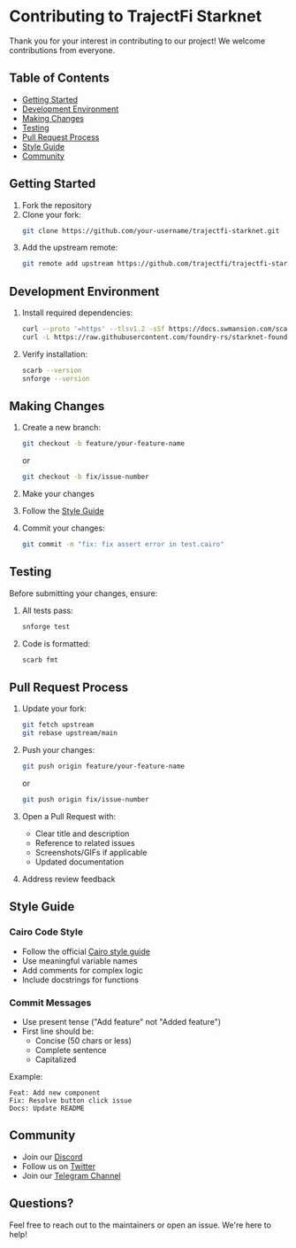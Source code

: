 # Contributing to TrajectFi Starknet

Thank you for your interest in contributing to our project! We welcome contributions from everyone.

## Table of Contents

- [Getting Started](#getting-started)
- [Development Environment](#development-environment)
- [Making Changes](#making-changes)
- [Testing](#testing)
- [Pull Request Process](#pull-request-process)
- [Style Guide](#style-guide)
- [Community](#community)


## Getting Started

1. Fork the repository
2. Clone your fork:
   ```bash
   git clone https://github.com/your-username/trajectfi-starknet.git
   ```
3. Add the upstream remote:
   ```bash
   git remote add upstream https://github.com/trajectfi/trajectfi-starknet.git
   ```

## Development Environment

1. Install required dependencies:
   ```bash
   curl --proto '=https' --tlsv1.2 -sSf https://docs.swmansion.com/scarb/install.sh | sh
   curl -L https://raw.githubusercontent.com/foundry-rs/starknet-foundry/master/scripts/install.sh | sh
   ```

2. Verify installation:
   ```bash
   scarb --version
   snforge --version
   ```


## Making Changes

1. Create a new branch:
   ```bash
   git checkout -b feature/your-feature-name
   ```
   or 
   ```bash
   git checkout -b fix/issue-number
   ```


2. Make your changes

3. Follow the [Style Guide](#style-guide)

4. Commit your changes:
   ```bash
   git commit -m "fix: fix assert error in test.cairo"
   ```

## Testing

Before submitting your changes, ensure:

1. All tests pass:
   ```bash
   snforge test
   ```

2. Code is formatted:
   ```bash
   scarb fmt
   ```

## Pull Request Process

1. Update your fork:
   ```bash
   git fetch upstream
   git rebase upstream/main
   ```

2. Push your changes:
   ```bash
   git push origin feature/your-feature-name
   ```
   or
   ```bash
   git push origin fix/issue-number
   ```

3. Open a Pull Request with:
   - Clear title and description
   - Reference to related issues
   - Screenshots/GIFs if applicable
   - Updated documentation

4. Address review feedback

## Style Guide

### Cairo Code Style

- Follow the official [Cairo style guide](https://github.com/cairo-book/cairo-book/blob/main/cairo-documentation-style-guide.md)
- Use meaningful variable names
- Add comments for complex logic
- Include docstrings for functions

### Commit Messages

- Use present tense ("Add feature" not "Added feature")
- First line should be:
  - Concise (50 chars or less)
  - Complete sentence
  - Capitalized

Example:
```
Feat: Add new component
Fix: Resolve button click issue
Docs: Update README
```

## Community

- Join our [Discord](link-to-discord)
- Follow us on [Twitter](link-to-twitter)
- Join our [Telegram Channel](link-to-newsletter)

## Questions?

Feel free to reach out to the maintainers or open an issue. We're here to help!